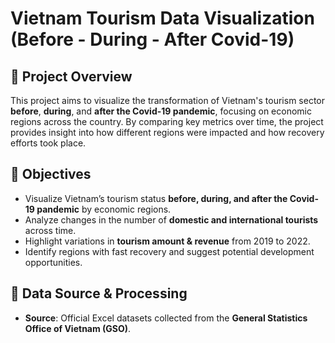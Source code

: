 # Vietnam Tourism Data Visualization (Before - During - After Covid-19)

## 📌 Project Overview
This project aims to visualize the transformation of Vietnam's tourism sector **before**, **during**, and **after the Covid-19 pandemic**, focusing on economic regions across the country. By comparing key metrics over time, the project provides insight into how different regions were impacted and how recovery efforts took place.

## 🎯 Objectives
- Visualize Vietnam’s tourism status **before, during, and after the Covid-19 pandemic** by economic regions.
- Analyze changes in the number of **domestic and international tourists** across time.
-  Highlight variations in **tourism amount & revenue** from 2019 to 2022.
-  Identify regions with fast recovery and suggest potential development opportunities.

## 📂 Data Source & Processing
- **Source**: Official Excel datasets collected from the **General Statistics Office of Vietnam (GSO)**.
